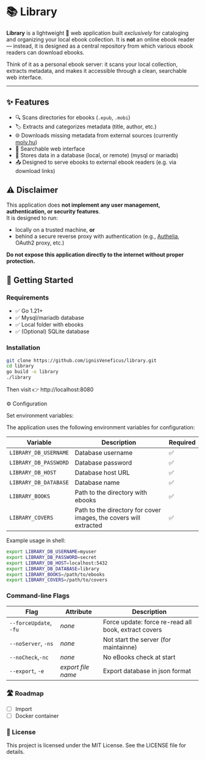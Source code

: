 # 📚 Library

**Library** is a lightweight 📖 web application built *exclusively* for cataloging and organizing your local ebook collection. It is **not** an online ebook reader — instead, it is designed as a central repository from which various ebook readers can download ebooks.

Think of it as a personal ebook server: it scans your local collection, extracts metadata, and makes it accessible through a clean, searchable web interface.

---

## ✨ Features

- 🔍 Scans directories for ebooks (`.epub`, `.mobi`)
- 🏷️ Extracts and categorizes metadata (title, author, etc.)
- 🌐 Downloads missing metadata from external sources (currently [moly.hu](https://moly.hu))
- 🧭 Searchable web interface
- 💾 Stores data in a database (local, or remote) (mysql or mariadb)
- 📤 Designed to serve ebooks to external ebook readers (e.g. via download links)

## ⚠️ Disclaimer

This application does **not implement any user management, authentication, or security features**.  
It is designed to run:

- locally on a trusted machine, **or**
- behind a secure reverse proxy with authentication (e.g., [Authelia](https://www.authelia.com/), OAuth2 proxy, etc.)

**Do not expose this application directly to the internet without proper protection.**

## 🚀 Getting Started

### Requirements

- ✅ Go 1.21+
- ✅ Mysql/mariadb database
- ✅ Local folder with ebooks
- ✅ (Optional) SQLite database

### Installation

```bash
git clone https://github.com/ignisVeneficus/library.git
cd library
go build -o library
./library
```
Then visit 👉 http://localhost:8080

⚙️ Configuration

Set environment variables:

The application uses the following environment variables for configuration:

| Variable                   | Description                          | Required |
|----------------------------|--------------------------------------|----------|
| `LIBRARY_DB_USERNAME`      | Database username                    | ✅       |
| `LIBRARY_DB_PASSWORD`      | Database password                    | ✅       |
| `LIBRARY_DB_HOST`          | Database host URL                    | ✅       |
| `LIBRARY_DB_DATABASE`      | Database name                        | ✅       |
| `LIBRARY_BOOKS`            | Path to the directory with ebooks    | ✅       |
| `LIBRARY_COVERS`           | Path to the directory for cover images, the covers will extracted | ✅     |

Example usage in shell:

```bash
export LIBRARY_DB_USERNAME=myuser
export LIBRARY_DB_PASSWORD=secret
export LIBRARY_DB_HOST=localhost:5432
export LIBRARY_DB_DATABASE=library
export LIBRARY_BOOKS=/path/to/ebooks
export LIBRARY_COVERS=/path/to/covers
```
### Command-line Flags

| Flag                  | Attribute | Description                                          |
|-----------------------|-----------|------------------------------------------------------|
| `--forceUpdate`, `-fu`| *none* | Force update: force re-read all book, extract covers | *none* |
| `--noServer`, `-ns`   | *none* |Not start the server (for maintainne)       |
| `--noCheck`,`-nc`     | *none* |No eBooks check at start                    |
| `--export`, `-e`      | *export file name* | Export database in json format |

### 🛣️ Roadmap
 - ☐ Import 
 - ☐ Docker container

### 📝 License
This project is licensed under the MIT License.
See the LICENSE file for details.

